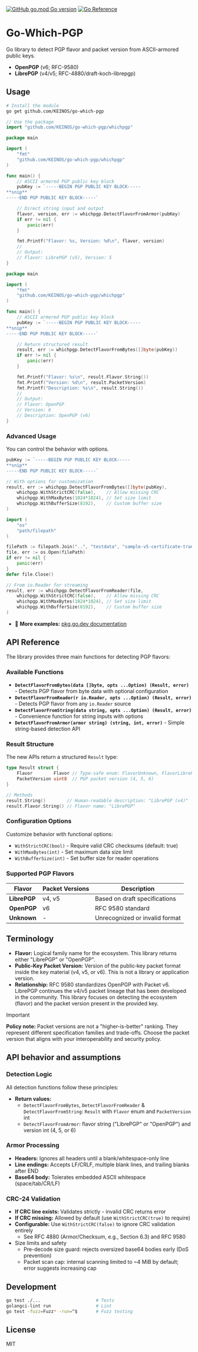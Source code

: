 [![GitHub go.mod Go version](https://img.shields.io/github/go-mod/go-version/KEINOS/go-which-pgp)](https://github.com/KEINOS/go-which-pgp/blob/main/go.mod)
[![Go Reference](https://pkg.go.dev/badge/github.com/KEINOS/go-which-pgp.svg)](https://pkg.go.dev/github.com/KEINOS/go-which-pgp/whichpgp)

# Go-Which-PGP

Go library to detect PGP flavor and packet version from ASCII-armored public keys.

- **OpenPGP** (v6; RFC-9580)
- **LibrePGP** (v4/v5; RFC-4880/draft-koch-librepgp)

## Usage

```sh
# Install the module
go get github.com/KEINOS/go-which-pgp
```

```go
// Use the package
import "github.com/KEINOS/go-which-pgp/whichpgp"
```

```go
package main

import (
    "fmt"
    "github.com/KEINOS/go-which-pgp/whichpgp"
)

func main() {
    // ASCII armored PGP public key block
    pubKey := `-----BEGIN PGP PUBLIC KEY BLOCK-----
**snip**
-----END PGP PUBLIC KEY BLOCK-----`

    // Direct string input and output
    flavor, version, err := whichpgp.DetectFlavorFromArmor(pubKey)
    if err != nil {
        panic(err)
    }

    fmt.Printf("Flavor: %s, Version: %d\n", flavor, version)
    //
    // Output:
    // Flavor: LibrePGP (v5), Version: 5
}
```

```go
package main

import (
    "fmt"
    "github.com/KEINOS/go-which-pgp/whichpgp"
)

func main() {
    // ASCII armored PGP public key block
    pubKey := `-----BEGIN PGP PUBLIC KEY BLOCK-----
**snip**
-----END PGP PUBLIC KEY BLOCK-----`

    // Return structured result
    result, err := whichpgp.DetectFlavorFromBytes([]byte(pubKey))
    if err != nil {
        panic(err)
    }

    fmt.Printf("Flavor: %s\n", result.Flavor.String())
    fmt.Printf("Version: %d\n", result.PacketVersion)
    fmt.Printf("Description: %s\n", result.String())
    //
    // Output:
    // Flavor: OpenPGP
    // Version: 6
    // Description: OpenPGP (v6)
}
```

### Advanced Usage

You can control the behavior with options.

```go
pubKey := `-----BEGIN PGP PUBLIC KEY BLOCK-----
**snip**
-----END PGP PUBLIC KEY BLOCK-----`

// With options for customization
result, err := whichpgp.DetectFlavorFromBytes([]byte(pubKey),
    whichpgp.WithStrictCRC(false),    // Allow missing CRC
    whichpgp.WithMaxBytes(1024*1024), // Set size limit
    whichpgp.WithBufferSize(8192),    // Custom buffer size
)
```

```go
import (
    "os"
    "path/filepath"
)

filePath := filepath.Join("..", "testdata", "sample-v5-certificate-trans.asc")
file, err := os.Open(filePath)
if err != nil {
    panic(err)
}
defer file.Close()

// From io.Reader for streaming
result, err := whichpgp.DetectFlavorFromReader(file,
    whichpgp.WithStrictCRC(false),    // Allow missing CRC
    whichpgp.WithMaxBytes(1024*1024), // Set size limit
    whichpgp.WithBufferSize(8192),    // Custom buffer size
)
```

- 📖 **More examples:** [pkg.go.dev documentation](https://pkg.go.dev/github.com/KEINOS/go-which-pgp/whichpgp#pkg-examples)

## API Reference

The library provides three main functions for detecting PGP flavors:

### Available Functions

- **`DetectFlavorFromBytes(data []byte, opts ...Option) (Result, error)`** - Detects PGP flavor from byte data with optional configuration
- **`DetectFlavorFromReader(r io.Reader, opts ...Option) (Result, error)`** - Detects PGP flavor from any `io.Reader` source
- **`DetectFlavorFromString(data string, opts ...Option) (Result, error)`** - Convenience function for string inputs with options
- **`DetectFlavorFromArmor(armor string) (string, int, error)`** - Simple string-based detection API

### Result Structure

The new APIs return a structured `Result` type:

```go
type Result struct {
    Flavor        Flavor // Type-safe enum: FlavorUnknown, FlavorLibrePGP, FlavorOpenPGP
    PacketVersion uint8  // PGP packet version (4, 5, 6)
}

// Methods
result.String()        // Human-readable description: "LibrePGP (v4)"
result.Flavor.String() // Flavor name: "LibrePGP"
```

### Configuration Options

Customize behavior with functional options:

- `WithStrictCRC(bool)` - Require valid CRC checksums (default: true)
- `WithMaxBytes(int)` - Set maximum data size limit
- `WithBufferSize(int)` - Set buffer size for reader operations

### Supported PGP Flavors

| Flavor | Packet Versions | Description |
|--------|----------------|-------------|
| **LibrePGP** | v4, v5 | Based on draft specifications |
| **OpenPGP** | v6 | RFC 9580 standard |
| **Unknown** | - | Unrecognized or invalid format |

## Terminology

- **Flavor:** Logical family name for the ecosystem. This library returns either "LibrePGP" or "OpenPGP".
- **Public‑Key Packet Version:** Version of the public‑key packet format inside the key material (v4, v5, or v6). This is not a library or application version.
- **Relationship:** RFC 9580 standardizes OpenPGP with Packet v6. LibrePGP continues the v4/v5 packet lineage that has been developed in the community. This library focuses on detecting the ecosystem (flavor) and the packet version present in the provided key.

> [!IMPORTANT]
> **Policy note:** Packet versions are not a "higher-is-better" ranking. They represent different specification families and trade-offs. Choose the packet version that aligns with your interoperability and security policy.

## API behavior and assumptions

### Detection Logic

All detection functions follow these principles:

- **Return values:**
  - `DetectFlavorFromBytes`, `DetectFlavorFromReader` & `DetectFlavorFromString`: `Result` with `Flavor` enum and `PacketVersion` int
  - `DetectFlavorFromArmor`: flavor string ("LibrePGP" or "OpenPGP") and version int (4, 5, or 6)

### Armor Processing

- **Headers:** Ignores all headers until a blank/whitespace-only line
- **Line endings:** Accepts LF/CRLF, multiple blank lines, and trailing blanks after END
- **Base64 body:** Tolerates embedded ASCII whitespace (space/tab/CR/LF)

### CRC-24 Validation

- **If CRC line exists:** Validates strictly - invalid CRC returns error
- **If CRC missing:** Allowed by default (use `WithStrictCRC(true)` to require)
- **Configurable:** Use `WithStrictCRC(false)` to ignore CRC validation entirely
  - See RFC 4880 (Armor/Checksum, e.g., Section 6.3) and RFC 9580
- Size limits and safety
  - Pre-decode size guard: rejects oversized base64 bodies early (DoS prevention)
  - Packet scan cap: internal scanning limited to ~4 MiB by default; error suggests increasing cap

## Development

```sh
go test ./...                     # Tests
golangci-lint run                 # Lint
go test -fuzz=Fuzz* -run=^$       # Fuzz testing
```

## License

MIT
